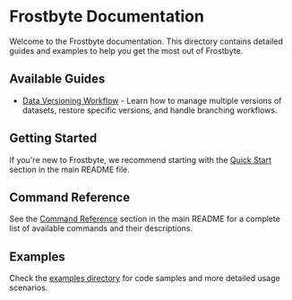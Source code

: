 # Frostbyte Documentation

Welcome to the Frostbyte documentation. This directory contains detailed guides and examples to help you get the most out of Frostbyte.

## Available Guides

- [Data Versioning Workflow](versioning-workflow.md) - Learn how to manage multiple versions of datasets, restore specific versions, and handle branching workflows.

## Getting Started

If you're new to Frostbyte, we recommend starting with the [Quick Start](../README.md#quick-start) section in the main README file.

## Command Reference

See the [Command Reference](../README.md#command-reference) section in the main README for a complete list of available commands and their descriptions.

## Examples

Check the [examples directory](../examples/) for code samples and more detailed usage scenarios.

